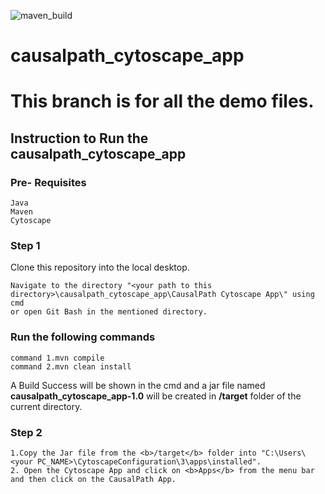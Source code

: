 ![maven_build](https://github.com/cannin/causalpath_cytoscape_app/actions/workflows/maven_build.yaml/badge.svg)

# causalpath_cytoscape_app
# This branch is for all the demo files.
## Instruction to Run the causalpath_cytoscape_app
### Pre- Requisites
```
Java
Maven
Cytoscape
```
### Step 1 
Clone this repository into the local desktop.
```
Navigate to the directory "<your path to this directory>\causalpath_cytoscape_app\CausalPath Cytoscape App\" using cmd 
or open Git Bash in the mentioned directory.
```
### Run the following commands
```
command 1.mvn compile
command 2.mvn clean install
```
A Build Success will be shown in the cmd and a jar file named <b>causalpath_cytoscape_app-1.0</b> will be created in <b>/target</b> folder of the current directory.
### Step 2
```
1.Copy the Jar file from the <b>/target</b> folder into "C:\Users\<your PC_NAME>\CytoscapeConfiguration\3\apps\installed".
2. Open the Cytoscape App and click on <b>Apps</b> from the menu bar and then click on the CausalPath App. 
```


